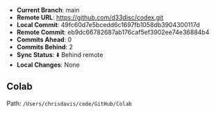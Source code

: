 - **Current Branch**: main
- **Remote URL**: https://github.com/d33disc/codex.git
- **Local Commit**: 49fc60d7e5bcedd6c1697fb1058db3904300117d
- **Remote Commit**: eb9dc66782687ab176caf5ef3902ee74e36884b4
- **Commits Ahead**: 0
- **Commits Behind**: 2
- **Sync Status**: ⬇️ Behind remote
- **Local Changes**: None

## Colab
Path: `/Users/chrisdavis/code/GitHub/Colab`
